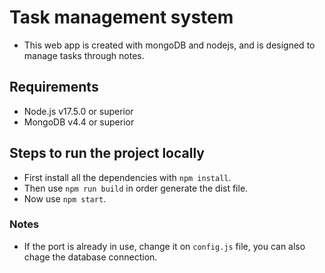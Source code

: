 # Task management system

* This web app is created with mongoDB and nodejs, and is designed to manage tasks through notes.

## Requirements
+ Node.js v17.5.0 or superior
+ MongoDB v4.4 or superior

## Steps to run the project locally
+ First install all the dependencies with `npm install`.
+ Then use `npm run build` in order generate the dist file.
+ Now use `npm start`.

### Notes
+ If the port is already in use, change it on `config.js` file, you can also chage the database connection.
